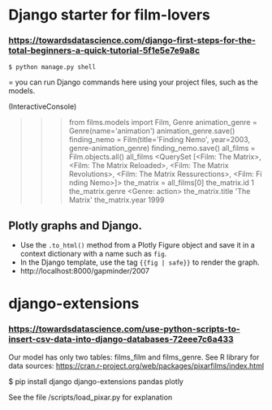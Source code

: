 # Django starter for film-lovers

### https://towardsdatascience.com/django-first-steps-for-the-total-beginners-a-quick-tutorial-5f1e5e7e9a8c

`$ python manage.py shell`

= you can run Django commands here using your project files, such as the models.

(InteractiveConsole)

> > > from films.models import Film, Genre
> > > animation_genre = Genre(name='animation')
> > > animation_genre.save()
> > > finding_nemo = Film(title='Finding Nemo', year=2003, genre-animation_genre)
> > > finding_nemo.save()
> > > all_films = Film.objects.all()
> > > all_films
> > > <QuerySet [<Film: The Matrix>, <Film: The Matrix Reloaded>, <Film: The Matrix Revolutions>, <Film: The Matrix Ressurections>, <Film: Fi nding Nemo>]>
> > > the_matrix = all_films[0]
> > > the_matrix.id
> > > 1
> > > the_matrix.genre
> > > <Genre: action>
> > > the_matrix.title
> > > 'The Matrix'
> > > the_matrix.year 1999

## Plotly graphs and Django.

- Use the `.to_html()` method from a Plotly Figure object and save it in a context dictionary with a name such as `fig`.
- In the Django template, use the tag `{{fig | safe}}` to render the graph.
- http://localhost:8000/gapminder/2007

# django-extensions

### https://towardsdatascience.com/use-python-scripts-to-insert-csv-data-into-django-databases-72eee7c6a433

Our model has only two tables: films_film and films_genre.
See R library for data sources: https://cran.r-project.org/web/packages/pixarfilms/index.html

$ pip install django django-extensions pandas plotly

See the file /scripts/load_pixar.py for explanation
